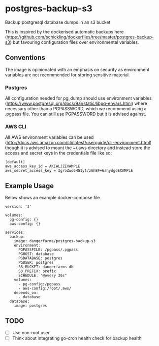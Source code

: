 # postgres-backup-s3

Backup postgresql database dumps in an s3 bucket

This is inspired by the dockerised automatic backups here (https://github.com/schickling/dockerfiles/tree/master/postgres-backup-s3) but favouring configuration files over environmental variables.

## Conventions

The image is opinionated with an emphasis on security as environment variables are not recommended for storing sensitive material.

### Postgres

All configuration needed for pg_dump should use environment variables (https://www.postgresql.org/docs/9.6/static/libpq-envars.html) where necessary other than a PGPASSWORD, which we recommend using a .pgpass file. You can still use PGPASSWORD but it is advised against.

### AWS CLI

All AWS environment variables can be used (http://docs.aws.amazon.com/cli/latest/userguide/cli-environment.html) though it is advised to mount the ~/.aws directory and instead store the access and secret keys in the credentials file like so:

```
[default]
aws_access_key_id = AKIALJZEXAMPLE
aws_secret_access_key = Ig/oZwo6HG1yt/zGhBF+6ahydgoEXAMPLE
```

## Example Usage

Below shows an example docker-compose file

```
version: '3'

volumes:
  pg-config: {}
  aws-config: {}

services:
  backup:
    image: dangerfarms/postgres-backup-s3
    environment:
      PGPASSFILE: /pgpass/.pgpass
      PGHOST: database
      PGDATABASE: postgres
      PGUSER: postgres
      S3_BUCKET: dangerfarms-db
      S3_PREFIX: prefix
      SCHEDULE: "@every 30s"
    volumes:
      - pg-config:/pgpass
      - aws-config:/root/.aws/
    depends_on:
      - database
  database:
    image: postgres
```

## TODO

- [ ] Use non-root user
- [ ] Think about integrating go-cron health check for backup health
